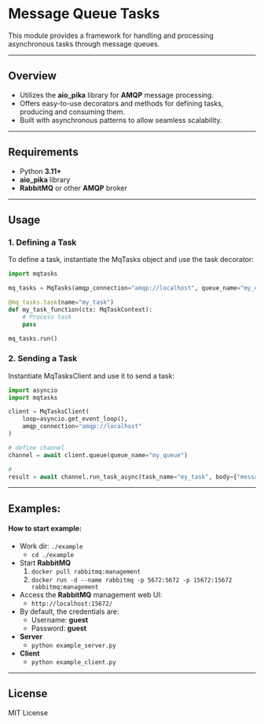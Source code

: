# Message Queue Tasks

This module provides a framework for handling and processing asynchronous tasks through message queues.

---
## Overview
- Utilizes the **aio_pika** library for **AMQP** message processing.
- Offers easy-to-use decorators and methods for defining tasks, producing and consuming them.
- Built with asynchronous patterns to allow seamless scalability.

--- 
## Requirements
- Python **3.11+**
- **aio_pika** library
- **RabbitMQ** or other **AMQP** broker

---
## Usage

### 1. Defining a Task
To define a task, instantiate the MqTasks object and use the task decorator:
```python
import mqtasks

mq_tasks = MqTasks(amqp_connection="amqp://localhost", queue_name="my_queue")

@mq_tasks.task(name="my_task")
def my_task_function(ctx: MqTaskContext):
    # Process task
    pass

mq_tasks.run()
```

### 2. Sending a Task
Instantiate MqTasksClient and use it to send a task:

```python
import asyncio
import mqtasks

client = MqTasksClient(
    loop=asyncio.get_event_loop(),
    amqp_connection="amqp://localhost"
)

# define channel
channel = await client.queue(queue_name="my_queue")

#
result = await channel.run_task_async(task_name="my_task", body={"message":"hello world"})

```
---
## Examples:

#### How to start example:
- Work dir: ```./example```
  - ```cd ./example```
- Start **RabbitMQ**
  1. ```docker pull rabbitmq:management```
  2.  ```docker run -d --name rabbitmq -p 5672:5672 -p 15672:15672 rabbitmq:management```
- Access the **RabbitMQ** management web UI:
  - ```http://localhost:15672/```
- By default, the credentials are:
  - Username: **guest**
  - Password: **guest**
- **Server**
  - ```python example_server.py```
- **Client**
  - ```python example_client.py```
---
## License
MIT License
